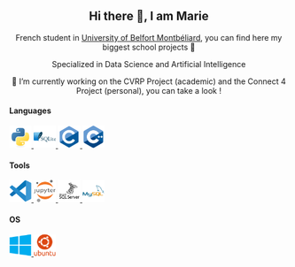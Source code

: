 <!--
**m-aspro/m-aspro** is a ✨ _special_ ✨ repository because its `README.md` (this file) appears on your GitHub profile.

Here are some ideas to get you started:

- 🔭 I’m currently working on ...
- 🌱 I’m currently learning ...
- 👯 I’m looking to collaborate on ...
- 🤔 I’m looking for help with ...
- 💬 Ask me about ...
- 📫 How to reach me: ...
- 😄 Pronouns: ...
- ⚡ Fun fact: ...
-->


<h2 align="center">Hi there 👋, I am Marie</h2>

<p align="center">French student in <a href="https://www.utbm.fr/">University of Belfort Montbéliard</a>, you can find here my biggest school projects 📖</p>
<p align="center">Specialized in Data Science and Artificial Intelligence</p>
<p align="center">🔭 I’m currently working on the CVRP Project (academic) and the Connect 4 Project (personal), you can take a look !</p>


<h4 align="left">Languages</h4>

<!-- Python -->
<a href="https://www.python.org/" target="_blank"> 
<img src="https://raw.githubusercontent.com/devicons/devicon/master/icons/python/python-original.svg" alt="Python" width="40" height="40"/> 
</a>

<!-- SQLite -->
<a href="https://www.sqlite.org/index.html" target="_blank"> 
<img src="https://raw.githubusercontent.com/devicons/devicon/master/icons/sqlite/sqlite-original-wordmark.svg" alt="SQLite" width="40" height="40"/> 
</a>

<!-- C -->
<a href="https://en.wikipedia.org/wiki/C_(programming_language)" target="_blank"> 
<img src="https://raw.githubusercontent.com/devicons/devicon/master/icons/c/c-original.svg" alt="c" width="40" height="40"/>
</a>

<!-- CPP -->
<a href="https://isocpp.org/" target="_blank">
<img src="https://raw.githubusercontent.com/devicons/devicon/master/icons/cplusplus/cplusplus-original.svg" alt="C++" width="40" height="40"/> 
</a> 


<h4 align="left">Tools</h4>

<!-- VsCode -->
<a href="https://code.visualstudio.com/" target="_blank"> 
<img src="https://raw.githubusercontent.com/devicons/devicon/master/icons/vscode/vscode-original.svg" alt="VsCode" width="40" height="40"/> 
</a>

<!-- Jupyter -->
<a href="https://jupyter.org/" target="_blank"> 
<img src="https://raw.githubusercontent.com/devicons/devicon/master/icons/jupyter/jupyter-original-wordmark.svg" alt="Jupyter" width="40" height="40"/> 
</a>

<!-- SQL Server -->
<a href="https://www.microsoft.com/fr-fr/sql-server/sql-server-2019" target="_blank">
<img src="https://raw.githubusercontent.com/devicons/devicon/master/icons/microsoftsqlserver/microsoftsqlserver-plain-wordmark.svg" alt="SQLServer" width="40" height="40"/> 
</a>

<!-- My SQL -->
<a href="https://www.mysql.com/fr/" target="_blank"> 
<img src="https://raw.githubusercontent.com/devicons/devicon/master/icons/mysql/mysql-original-wordmark.svg" alt="  MySQL" width="40" height="40"/> 
</a>


<h4 align="left">OS</h4>

<!-- Windows -->
<a href="https://www.microsoft.com/fr-fr/windows?r=1" target="_blank"> 
<img src="https://raw.githubusercontent.com/devicons/devicon/master/icons/windows8/windows8-original.svg" alt="Windows" width="40" height="40"/> 
</a>

<!-- Linux : Ubuntu -->
<a href="https://www.ubuntu-fr.org/" target="_blank"> 
<img src="https://raw.githubusercontent.com/devicons/devicon/master/icons/ubuntu/ubuntu-plain-wordmark.svg" alt="Ubuntu" width="40" height="40"/> 
</a>




